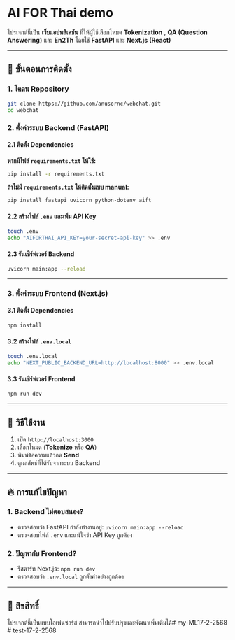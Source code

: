 # AI FOR Thai demo

โปรเจกต์นี้เป็น **เว็บแอปพลิเคชัน** ที่ให้ผู้ใช้เลือกโหมด **Tokenization** , **QA (Question Answering)** และ **En2Th** โดยใช้ **FastAPI** และ **Next.js (React)**

---

## 🚀 **ขั้นตอนการติดตั้ง**

### **1. โคลน Repository**

```sh
git clone https://github.com/anusornc/webchat.git
cd webchat
```

### **2. ตั้งค่าระบบ Backend (FastAPI)**

#### **2.1 ติดตั้ง Dependencies**

**หากมีไฟล์ `requirements.txt` ให้ใช้:**
```sh
pip install -r requirements.txt
```

**ถ้าไม่มี `requirements.txt` ให้ติดตั้งแบบ manual:**
```sh
pip install fastapi uvicorn python-dotenv aift
```

#### **2.2 สร้างไฟล์ `.env` และเพิ่ม API Key**
```sh
touch .env
echo "AIFORTHAI_API_KEY=your-secret-api-key" >> .env
```

#### **2.3 รันเซิร์ฟเวอร์ Backend**

```sh
uvicorn main:app --reload
```

---

### **3. ตั้งค่าระบบ Frontend (Next.js)**

#### **3.1 ติดตั้ง Dependencies**

```sh
npm install
```

#### **3.2 สร้างไฟล์ `.env.local`**
```sh
touch .env.local
echo "NEXT_PUBLIC_BACKEND_URL=http://localhost:8000" >> .env.local
```

#### **3.3 รันเซิร์ฟเวอร์ Frontend**

```sh
npm run dev
```

---

## 🎯 **วิธีใช้งาน**
1. เปิด `http://localhost:3000`
2. เลือกโหมด (**Tokenize** หรือ **QA**)
3. พิมพ์ข้อความแล้วกด **Send**
4. ดูผลลัพธ์ที่ได้รับจากระบบ Backend

---

## 🔥 **การแก้ไขปัญหา**
### **1. Backend ไม่ตอบสนอง?**
- ตรวจสอบว่า FastAPI กำลังทำงานอยู่: `uvicorn main:app --reload`
- ตรวจสอบไฟล์ `.env` และแน่ใจว่า API Key ถูกต้อง

### **2. ปัญหากับ Frontend?**
- รีสตาร์ท Next.js: `npm run dev`
- ตรวจสอบว่า `.env.local` ถูกตั้งค่าอย่างถูกต้อง

---

## 📜 **ลิขสิทธิ์**
โปรเจกต์นี้เป็นแบบโอเพ่นซอร์ส สามารถนำไปปรับปรุงและพัฒนาเพิ่มเติมได้#   m y - M L 1 7 - 2 - 2 5 6 8 
 
 #   t e s t - 1 7 - 2 - 2 5 6 8 
 
 
